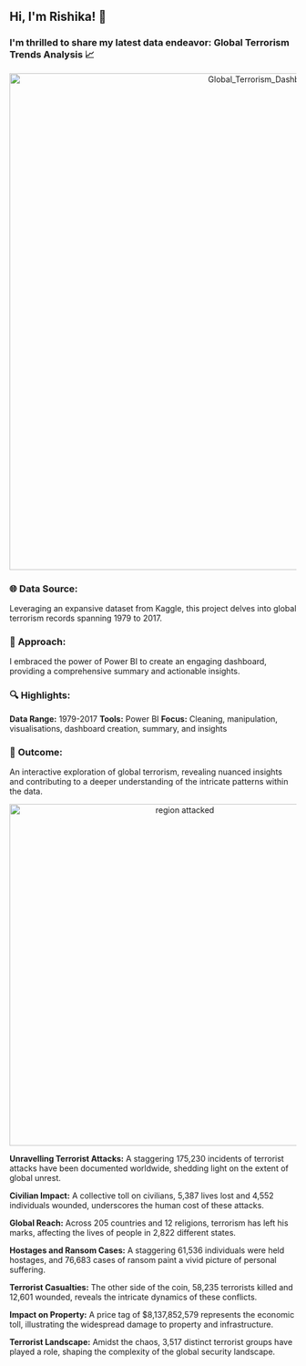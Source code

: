 ## Hi, I'm **Rishika!** 👋
### I'm thrilled to share my latest data endeavor: Global Terrorism Trends Analysis 📈
<div id="header" align="center">
<img width="872" alt="Global_Terrorism_Dashboard" src="https://github.com/RishikaB-05/Global_Terrorism_Analysis/assets/157221360/f260f7b1-6be5-40ca-8f2d-22a0b16f132b">
</div>


### 🌐 **Data Source:**
Leveraging an expansive dataset from Kaggle, this project delves into global terrorism records spanning 1979 to 2017.

### 🚀 **Approach:** 
I embraced the power of Power BI to create an engaging dashboard, providing a comprehensive summary and actionable insights.

### 🔍 **Highlights:**

**Data Range:** 1979-2017
**Tools:** Power BI
**Focus:** Cleaning, manipulation, visualisations, dashboard creation, summary, and insights

### 🌟 **Outcome:** 
An interactive exploration of global terrorism, revealing nuanced insights and contributing to a deeper understanding of the intricate patterns within the data.
<div id="header" align="center">
<img width="600" alt="region attacked" src="https://github.com/RishikaB-05/Global_Terrorism_Analysis/assets/157221360/240a0d3a-f7e8-4b7f-acbb-09f93b901376">
</div>

 **Unravelling Terrorist Attacks:** A staggering 175,230 incidents of terrorist attacks have been documented worldwide, shedding light on the extent of global unrest.   

**Civilian Impact:** A collective toll on civilians, 5,387 lives lost and 4,552 individuals wounded, underscores the human cost of these attacks.  

**Global Reach:** Across 205 countries and 12 religions, terrorism has left his marks, affecting the lives of people in 2,822 different states.  

**Hostages and Ransom Cases:** A staggering 61,536 individuals were held hostages, and 76,683 cases of ransom paint a vivid picture of personal suffering.  

**Terrorist Casualties:** The other side of the coin, 58,235 terrorists killed and 12,601 wounded, reveals the intricate dynamics of these conflicts.  

**Impact on Property:** A price tag of $8,137,852,579 represents the economic toll, illustrating the widespread damage to property and infrastructure.  

**Terrorist Landscape:** Amidst the chaos, 3,517 distinct terrorist groups have played a role, shaping the complexity of the global security landscape.  
